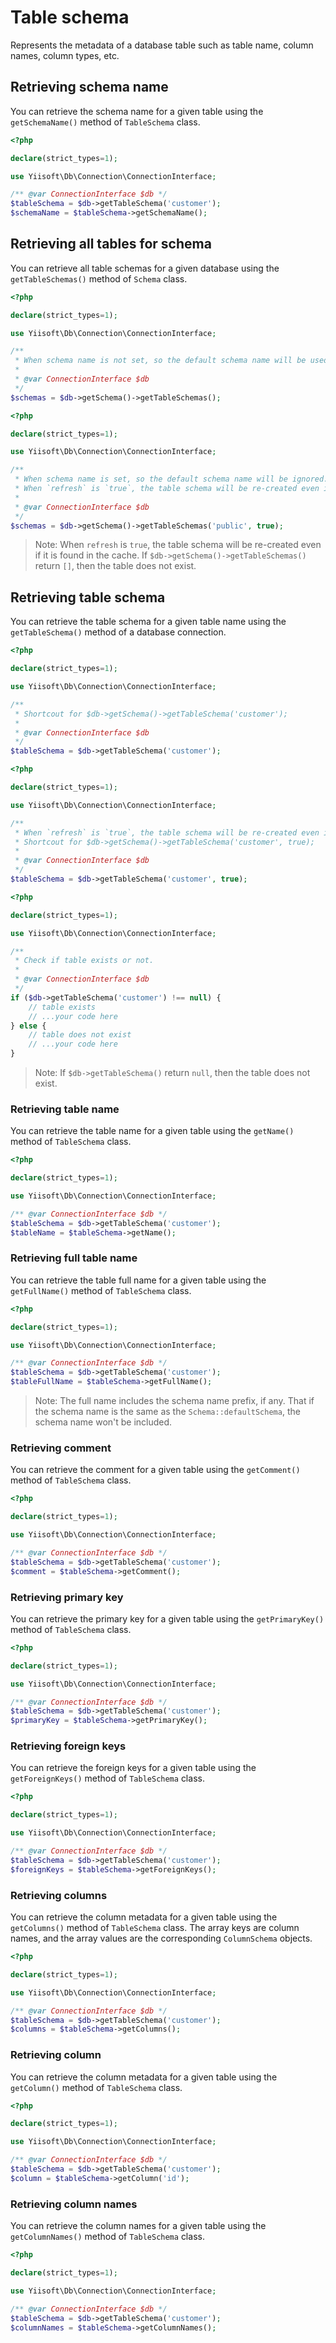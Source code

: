 # Table schema

Represents the metadata of a database table such as table name, column names, column types, etc.

## Retrieving schema name

You can retrieve the schema name for a given table using the `getSchemaName()` method of `TableSchema` class.

```php
<?php

declare(strict_types=1);

use Yiisoft\Db\Connection\ConnectionInterface;

/** @var ConnectionInterface $db */
$tableSchema = $db->getTableSchema('customer');
$schemaName = $tableSchema->getSchemaName();
```

## Retrieving all tables for schema

You can retrieve all table schemas for a given database using the `getTableSchemas()` method of `Schema` class.

```php
<?php

declare(strict_types=1);

use Yiisoft\Db\Connection\ConnectionInterface;

/**
 * When schema name is not set, so the default schema name will be used.
 * 
 * @var ConnectionInterface $db
 */
$schemas = $db->getSchema()->getTableSchemas();
```

```php
<?php

declare(strict_types=1);

use Yiisoft\Db\Connection\ConnectionInterface;

/**
 * When schema name is set, so the default schema name will be ignored.
 * When `refresh` is `true`, the table schema will be re-created even if it is found in the cache.
 * 
 * @var ConnectionInterface $db
 */
$schemas = $db->getSchema()->getTableSchemas('public', true);
```

> Note: When `refresh` is `true`, the table schema will be re-created even if it is found in the cache.
> If `$db->getSchema()->getTableSchemas()` return `[]`, then the table does not exist.

## Retrieving table schema

You can retrieve the table schema for a given table name using the `getTableSchema()` method of a database connection.

```php
<?php

declare(strict_types=1);

use Yiisoft\Db\Connection\ConnectionInterface;

/**
 * Shortcout for $db->getSchema()->getTableSchema('customer');
 * 
 * @var ConnectionInterface $db
 */
$tableSchema = $db->getTableSchema('customer');
```

```php
<?php

declare(strict_types=1);

use Yiisoft\Db\Connection\ConnectionInterface;

/**
 * When `refresh` is `true`, the table schema will be re-created even if it is found in the cache.
 * Shortcout for $db->getSchema()->getTableSchema('customer', true);
 * 
 * @var ConnectionInterface $db
 */
$tableSchema = $db->getTableSchema('customer', true);
```

```php
<?php

declare(strict_types=1);

use Yiisoft\Db\Connection\ConnectionInterface;

/**
 * Check if table exists or not.
 *  
 * @var ConnectionInterface $db
 */
if ($db->getTableSchema('customer') !== null) {
    // table exists
    // ...your code here
} else {
    // table does not exist
    // ...your code here
}
```

> Note: If `$db->getTableSchema()` return `null`, then the table does not exist.

### Retrieving table name

You can retrieve the table name for a given table using the `getName()` method of `TableSchema` class.

```php
<?php

declare(strict_types=1);

use Yiisoft\Db\Connection\ConnectionInterface;

/** @var ConnectionInterface $db */
$tableSchema = $db->getTableSchema('customer');
$tableName = $tableSchema->getName();
```

### Retrieving full table name

You can retrieve the table full name for a given table using the `getFullName()` method of `TableSchema` class.

```php
<?php

declare(strict_types=1);

use Yiisoft\Db\Connection\ConnectionInterface;

/** @var ConnectionInterface $db */
$tableSchema = $db->getTableSchema('customer');
$tableFullName = $tableSchema->getFullName();
```

> Note: The full name includes the schema name prefix, if any. 
> That if the schema name is the same as the `Schema::defaultSchema`, the schema name won't be included.

### Retrieving comment

You can retrieve the comment for a given table using the `getComment()` method of `TableSchema` class.

```php
<?php

declare(strict_types=1);

use Yiisoft\Db\Connection\ConnectionInterface;

/** @var ConnectionInterface $db */
$tableSchema = $db->getTableSchema('customer');
$comment = $tableSchema->getComment();
```

### Retrieving primary key

You can retrieve the primary key for a given table using the `getPrimaryKey()` method of `TableSchema` class.

```php
<?php

declare(strict_types=1);

use Yiisoft\Db\Connection\ConnectionInterface;

/** @var ConnectionInterface $db */
$tableSchema = $db->getTableSchema('customer');
$primaryKey = $tableSchema->getPrimaryKey();
```

### Retrieving foreign keys

You can retrieve the foreign keys for a given table using the `getForeignKeys()` method of `TableSchema` class.

```php
<?php

declare(strict_types=1);

use Yiisoft\Db\Connection\ConnectionInterface;

/** @var ConnectionInterface $db */
$tableSchema = $db->getTableSchema('customer');
$foreignKeys = $tableSchema->getForeignKeys();
```

### Retrieving columns

You can retrieve the column metadata for a given table using the `getColumns()` method of `TableSchema` class.
The array keys are column names, and the array values are the corresponding `ColumnSchema` objects.

```php
<?php

declare(strict_types=1);

use Yiisoft\Db\Connection\ConnectionInterface;

/** @var ConnectionInterface $db */
$tableSchema = $db->getTableSchema('customer');
$columns = $tableSchema->getColumns();
```

### Retrieving column

You can retrieve the column metadata for a given table using the `getColumn()` method of `TableSchema` class.

```php
<?php

declare(strict_types=1);

use Yiisoft\Db\Connection\ConnectionInterface;

/** @var ConnectionInterface $db */
$tableSchema = $db->getTableSchema('customer');
$column = $tableSchema->getColumn('id');
```

### Retrieving column names

You can retrieve the column names for a given table using the `getColumnNames()` method of `TableSchema` class.

```php
<?php

declare(strict_types=1);

use Yiisoft\Db\Connection\ConnectionInterface;

/** @var ConnectionInterface $db */
$tableSchema = $db->getTableSchema('customer');
$columnNames = $tableSchema->getColumnNames();
```
